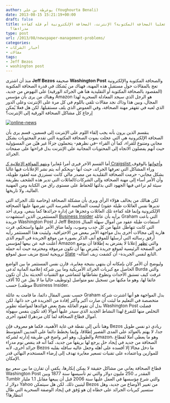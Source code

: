 ```yaml
---
author: يوغرطة بن علي (Youghourta Benali)
date: 2013-08-15 15:21:19+00:00
draft: false
title: ما الذي يهدد فعليا الصحافة المكتوبة؟ الإنترنت، الصحافة الإلكترونية أم قلة كفاءة
  مدراءها؟
type: post
url: /2013/08/newspaper-management-problems/
categories:
- أخبار الشركات
- مقالات
tags:
- Jeff Bezos
- washington post
---
```


منذ أن اشترى **Jeff Bezos** صحيفة **Washington Post** والصحافة المكتوبة والإلكترونية تعج بالمقالات حول مستقبل هذه المهنة، فهناك من يُشكك في قدرة الصحافة المكتوبة (المقصود بالصحافة المكتوبة أو التقليدية هنا هي الجرائد الورقية) على النهوض من جديد، وهناك من يرى بأن مؤسس Amazon هو الرجل الذي سيجد المعادلة السحرية لهذا المجال، وبين هذا وذاك نجد مقالات تلقي باللوم في كل مرة على الإنترنت وعلى الدور الذي لعبه في تقهقر مهنة الصحافة، وفي الغموض الذي يلف مستقبلها. لكن هل فعلا يُمكن إرجاع كل مشاكل الصحافة الورقية إلى الإنترنت؟




[![online-news](https://www.it-scoop.com/wp-content/uploads/2013/08/online-news.jpg)
](https://www.it-scoop.com/wp-content/uploads/2013/08/online-news.jpg)




ينقسم الذين يرون بأنه يجب إلقاء اللوم على الإنترنت إلى قسمين، قسم يرى بأن الصحافة الإلكترونية هي التي عجلت بموت الصحافة المكتوبة التي تقدم المحتويات بشكل مجاني ومتنوع للقراء، كما أن القراء –في نظرهم- يتحملون جزءًا غير هيّن من المسؤولية حيث أنهم يفضلون الاتجاه إلى المحتويات المجانية على الإنترنت بدل قراءتها على صفحات الجرائد.




أما القسم الآخر فيرى أمرا مُغايرا و[يتهم المواقع الإعلانية كـ Craigslist وأخواتها](http://gigaom.com/2013/08/14/no-craigslist-is-not-responsible-for-the-death-of-newspapers/) بالوقوف وراء المشاكل التي تعرفها الجرائد، حيث أنها -وبحكم أنه يتم نشر الإعلانات فيها غالبا بشكل مجاني- حرمت الصحافة التقليدية من مصدر مالي كانت تسترزق منه لعقود طويلة، وأن الأمر أساء إلى مهنة الصحافة وإلى الشركات/العائلات التي تدير هذه الصُحف بطريقة سيئة لم تراعي فيها الجهود التي بذلتها للحفاظ على مستوى راق من الكتابة ومن المهنية العالية، ولا تاريخها.




لكن هنالك من يخالف هؤلاء الرأي ويرى بأن مشكلة الصحافة (وخاصة تلك الجرائد التي تديرها نفس العائلات طيلة عقود) ليست المنافسة الشرسة التي تفرضها عليها الصحافة الإلكترونية وإنما قلة كفاءة تلك العائلات وعجزها عن إدارة جرائدها كما ينبغي. ويرى أحد المستثمرين الذين استشهدت [Business Insider](http://www.businessinsider.com/sympathy-for-newspaper-families-2013-8) برأيه بأن عائلة Graham التي باعت جريدة Washington Post لـ Jeff Bezos استفادت طيلة عقود من أموال سهلة المنال التي كانت تتهاطل عليها من كل حدب وصوب، ولما ضاق الأمر عليها واستحكم، فرت هاربة إلى مجالات أخرى بدل مواجهة الأمر ببعض من الاحترافية. وليثبت هذا المستثمر رأيه أرفق رسالته التي أرسلها للموقع آنف الذكر بصورة من موقع الجريدة في اليوم الذي أعلنت فيه عن بيعها لمؤسس Amazon والتي [تظهر](http://www.businessinsider.com/sympathy-for-newspaper-families-2013-8) إعلانا لا يفترض به إطلاقا أن يوضع في الصفحة الرئيسية لموقع جريدة يُفترض بها أن تكون مرموقة ومحترمة حيث أنه حملة ترويجية لمنتج مزيف سبق لموقع [Slate](http://www.slate.com/articles/business/moneybox/2013/07/how_one_weird_trick_conquered_the_internet_what_happens_when_you_click_on.html) -التابع لنفس الجريدة- أن كشفت زيف أمثاله.




وليوضح أن الأمر كان بإمكانه أن ينتهي بنتيجة مغايرة، قارن نفس المستثمر ما بين الواضع الحاصل مع كبريات الجرائد الأمريكية وما بين شركة إعلامية ألمانية تُدعى Burda والتي عرفت كيف تستبق الأحداث وتطوع نشاطاتها لتتماشى مع التقنيات الحديثة بدل أن تكون عائقا لها، وهو ما مكنها من تسجيل نمو متواصل (وتوظيف حاليا ما لا يقل عن 10 آلاف موظف) حسب Business Insider.




حسب نفس المقال دائما، ما قامت به عائلة Graham بدل المواجهة هو أنها اشترت شركة متخصصة في التعليم ما لبثت أن صارت أكبر وأكثر إفادة من الجريدة في حد ذاتها، لكن بدل أن تقوم العائلة بضخ بعض فوائدها لمواصلة تطوير Washington Post فضلت التخلص منها للتفرغ لهذا النشاط الجديد الذي سيدر عليها أموالا (قد تكون بنفس سهولة أموال قطاع الصحافة لما كان مزدهرا) لعقود أخرى.




وهنا نأتي إلى نقطة في غاية الأهمية، فكما هو معروف فإن Bezos ريادي ذو نفس طويل جدا، لا يهتم بالعوائد على المدى القصير إطلاقا، وإنما يخطط دائما على المديين المتوسط والطويل، وهو أمر واضح في طريقة إدارته لشركة Amazon، وهو ما يعطي أملا لقطاع الصحافة من جديد في إيجاد حل يرجع لها بريقها من جديد، كما أنه قد ينغص نوم مدراء جرائد أخرى، لأنه Bezos ما دخل مجالا إلا أفسده على أهله وجعل عاليه سافله بقلبه للموازين وباعتماده على تقنيات تسعير مغايرة تهدف إلى إرضاء المستخدم النهائي قدر الإمكان.




قطاع الصحافة يعاني من مشاكل حقيقة لا يمكن إنكارها، يكفي أن تقارن ما بين سعر بيع Washington Post المقدر بـ 250 مليون دولار والتي تم تأسيسها سنة 1877 وبين Tumblr والتي شرع مؤسسها في العمل عليها سنة 2006 قبل أن يبيعها مقابل 1.1 مليار دولار لـ Yahoo ليتبين ذلك. لكن هل سيتمكن Bezos من تغيير الأوضاع من جديد، وهل ستسير كبريات الجرائد على خطاه إن هو وُفق في إيجاد الوصفة السحرية التي طال انتظارها؟
